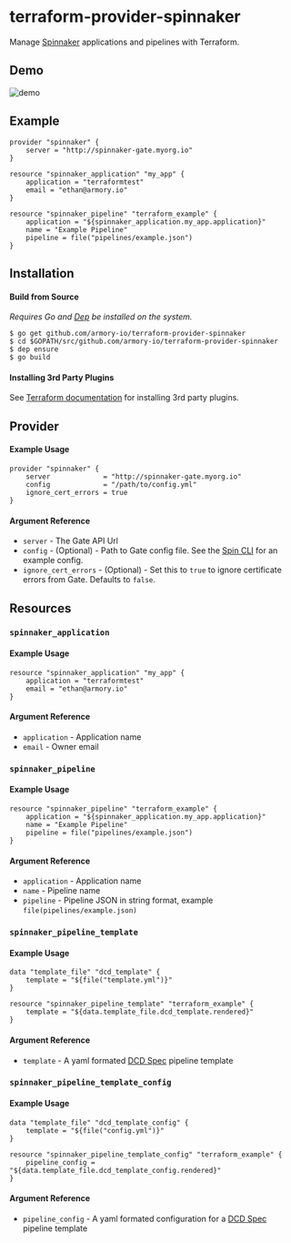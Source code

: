 # terraform-provider-spinnaker

Manage [Spinnaker](https://spinnaker.io) applications and pipelines with Terraform.

## Demo

![demo](https://d2ddoduugvun08.cloudfront.net/items/1A0A1C2C1M243j0b2u16/Screen%20Recording%202018-11-23%20at%2012.18%20PM.gif)

## Example

```
provider "spinnaker" {
    server = "http://spinnaker-gate.myorg.io"
}

resource "spinnaker_application" "my_app" {
    application = "terraformtest"
    email = "ethan@armory.io"
}

resource "spinnaker_pipeline" "terraform_example" {
    application = "${spinnaker_application.my_app.application}"
    name = "Example Pipeline"
    pipeline = file("pipelines/example.json")
}
```

## Installation

#### Build from Source

_Requires Go and [Dep](https://github.com/golang/dep#installation) be installed on the system._

```
$ go get github.com/armory-io/terraform-provider-spinnaker
$ cd $GOPATH/src/github.com/armory-io/terraform-provider-spinnaker
$ dep ensure
$ go build
```

#### Installing 3rd Party Plugins

See [Terraform documentation](https://www.terraform.io/docs/configuration/providers.html#third-party-plugins) for installing 3rd party plugins.

## Provider

#### Example Usage

```
provider "spinnaker" {
    server             = "http://spinnaker-gate.myorg.io"
    config             = "/path/to/config.yml"
    ignore_cert_errors = true
}
```

#### Argument Reference

* `server` - The Gate API Url
* `config` - (Optional) - Path to Gate config file. See the [Spin CLI](https://github.com/spinnaker/spin/blob/master/config/example.yaml) for an example config.
* `ignore_cert_errors` - (Optional) - Set this to `true` to ignore certificate errors from Gate. Defaults to `false`.


## Resources

### `spinnaker_application`

#### Example Usage

```
resource "spinnaker_application" "my_app" {
    application = "terraformtest"
    email = "ethan@armory.io"
}
```
#### Argument Reference
* `application` - Application name
* `email` - Owner email

### `spinnaker_pipeline`

#### Example Usage

```
resource "spinnaker_pipeline" "terraform_example" {
    application = "${spinnaker_application.my_app.application}"
    name = "Example Pipeline"
    pipeline = file("pipelines/example.json")
}
```

#### Argument Reference

* `application` - Application name
* `name` - Pipeline name
* `pipeline` - Pipeline JSON in string format, example `file(pipelines/example.json)`

### `spinnaker_pipeline_template`

#### Example Usage

```
data "template_file" "dcd_template" {
    template = "${file("template.yml")}"
}

resource "spinnaker_pipeline_template" "terraform_example" {
    template = "${data.template_file.dcd_template.rendered}"
}
```

#### Argument Reference

* `template` - A yaml formated [DCD Spec](https://github.com/spinnaker/dcd-spec/blob/master/PIPELINE_TEMPLATES.md#templates) pipeline template

### `spinnaker_pipeline_template_config`

#### Example Usage

```
data "template_file" "dcd_template_config" {
    template = "${file("config.yml")}"
}

resource "spinnaker_pipeline_template_config" "terraform_example" {
    pipeline_config = "${data.template_file.dcd_template_config.rendered}"
}
```

#### Argument Reference

* `pipeline_config` - A yaml formated configuration for a [DCD Spec](https://github.com/spinnaker/dcd-spec/blob/master/PIPELINE_TEMPLATES.md#configurations) pipeline template
